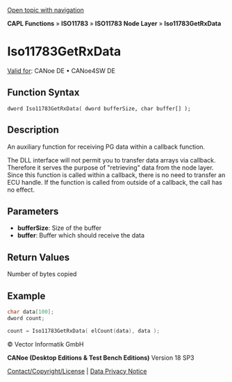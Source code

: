 [Open topic with navigation](../../../../../../CANoeDEFamily.htm#Topics/CAPLFunctions/ISO11783/ISONodeLayer/Functions/CAPLfunctionIso11783GetRxData.md)

**CAPL Functions** » **ISO11783** » **ISO11783 Node Layer** » **Iso11783GetRxData**

# Iso11783GetRxData

[Valid for](../../../../Shared/FeatureAvailability.md): CANoe DE • CANoe4SW DE

## Function Syntax

```
dword Iso11783GetRxData( dword bufferSize, char buffer[] );
```

## Description

An auxiliary function for receiving PG data within a callback function.

The DLL interface will not permit you to transfer data arrays via callback. Therefore it serves the purpose of "retrieving" data from the node layer. Since this function is called within a callback, there is no need to transfer an ECU handle. If the function is called from outside of a callback, the call has no effect.

## Parameters

- **bufferSize**: Size of the buffer
- **buffer**: Buffer which should receive the data

## Return Values

Number of bytes copied

## Example

```c
char data[100];
dword count;

count = Iso11783GetRxData( elCount(data), data );
```

© Vector Informatik GmbH

**CANoe (Desktop Editions & Test Bench Editions)** Version 18 SP3

[Contact/Copyright/License](../../../../Shared/ContactCopyrightLicense.md) | [Data Privacy Notice](https://www.vector.com/int/en/company/get-info/privacy-policy/)
